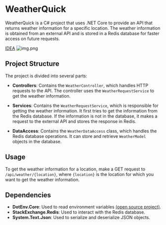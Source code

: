 ﻿# WeatherQuick

WeatherQuick is a C# project that uses .NET Core to provide an API that returns weather information for a specific location. The weather information is obtained from an external API and is stored in a Redis database for faster access on future requests. 

[IDEA]("https://roadmap.sh/backend/project-ideas")
![img.png](https://assets.roadmap.sh/guest/weather-api-f8i1q.png)

## Project Structure

The project is divided into several parts:

- **Controllers**: Contains the `WeatherController`, which handles HTTP requests to the API. The controller uses the `WeatherRequestService` to get the weather information.

- **Services**: Contains the `WeatherRequestService`, which is responsible for getting the weather information. It first tries to get the information from the Redis database. If the information is not in the database, it makes a request to the external API and stores the response in Redis.

- **DataAccess**: Contains the `WeatherDataAccess` class, which handles the Redis database operations. It can store and retrieve `WeatherModel` objects in the database.

## Usage

To get the weather information for a location, make a GET request to `/api/weather/{location}`, where `{location}` is the location for which you want to get the weather information.

## Dependencies

- **DotEnv.Core**: Used to read environment variables [(open source project)]("https://github.com/MrDave1999/dotenv.core").
- **StackExchange.Redis**: Used to interact with the Redis database.
- **System.Text.Json**: Used to serialize and deserialize JSON objects.
